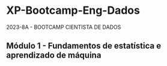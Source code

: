 # XP-Bootcamp-Eng-Dados
2023-8A - BOOTCAMP CIENTISTA DE DADOS

## Módulo 1 - Fundamentos de estatística e aprendizado de máquina
